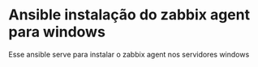 # Ansible instalação do zabbix agent para windows
Esse ansible serve para instalar o zabbix agent nos servidores windows